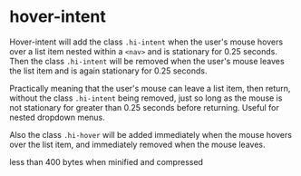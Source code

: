 # hover-intent
Hover-intent will add the class `.hi-intent` when the user's mouse hovers over a list item nested within a `<nav>` and is stationary for 0.25 seconds. Then the class `.hi-intent` will be removed when the user's mouse leaves the list item and is again stationary for 0.25 seconds. 

Practically meaning that the user's mouse can leave a list item, then return, without the class `.hi-intent` being removed, just so long as the mouse is not stationary for greater than 0.25 seconds before returning. Useful for nested dropdown menus.

Also the class `.hi-hover` will be added immediately when the mouse hovers over the list item, and immediately removed when the mouse leaves.

less than 400 bytes when minified and compressed
